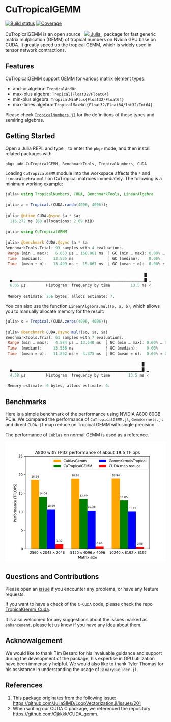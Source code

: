 # CuTropicalGEMM

[![Build status](https://badge.buildkite.com/06c24dc7b1a9d7c38897acd21575ffd678ee03de190c0b8d81.svg)](https://buildkite.com/julialang/cutropicalgemm-dot-jl)
[![Coverage](https://codecov.io/gh/TensorBFS/CuTropicalGEMM.jl/branch/main/graph/badge.svg)](https://codecov.io/gh/TensorBFS/CuTropicalGEMM.jl)

<p>
CuTropicalGEMM is an open source &nbsp;
    <a href="https://julialang.org">
        <img src="https://raw.githubusercontent.com/JuliaLang/julia-logo-graphics/master/images/julia.ico" width="16em">
        Julia
    </a>
&nbsp; package for fast generic matrix mulplication (GEMM) of tropical numbers on Nvidia GPU base on CUDA.
It greatly speed up the tropical GEMM, which is widely used in tensor network contractions.
</p>

## Features

CuTropicalGEMM support GEMM for various matrix element types:
* and-or algebra: `TropicalAndOr`
* max-plus algebra: `Tropical{Float32/Float64}`
* min-plus algebra: `TropicalMinPlus{Float32/Float64}`
* max-times algebra: `TropicalMaxMul{Float32/Float64/Int32/Int64}`

Please check [`TropicalNumbers.jl`](https://github.com/TensorBFS/TropicalNumbers.jl) for the definitions of these types and semiring algebras. 

## Getting Started

Open a Julia REPL and type `]` to enter the `pkg>` mode, and then install related packages with
```julia
pkg> add CuTropicalGEMM, BenchmarkTools, TropicalNumbers, CUDA
```

Loading `CuTropicalGEMM` module into the workspace affects the `*` and `LinearAlgebra.mul!` on CuTropical matrices immediately. 
The following is a minimum working example:
```julia
julia> using TropicalNumbers, CUDA, BenchmarkTools, LinearAlgebra

julia> a = Tropical.(CUDA.randn(4096, 4096));

julia> @btime CUDA.@sync $a * $a;
  116.272 ms (60 allocations: 2.69 KiB)

julia> using CuTropicalGEMM

julia> @benchmark CUDA.@sync $a * $a
BenchmarkTools.Trial: 93 samples with 4 evaluations.
 Range (min … max):   6.653 μs … 158.961 ms  ┊ GC (min … max): 0.00% … 0.00%
 Time  (median):     13.535 ms               ┊ GC (median):    0.00%
 Time  (mean ± σ):   13.499 ms ±  15.867 ms  ┊ GC (mean ± σ):  0.00% ± 0.00%

                                                             █  
  ▄▁▁▁▁▁▁▁▁▁▁▁▁▁▁▁▁▁▁▁▁▁▁▁▁▁▁▁▁▁▁▁▁▁▁▁▁▁▁▁▁▁▁▁▁▁▁▁▁▁▁▁▁▁▁▁▁▁▁█ ▁
  6.65 μs         Histogram: frequency by time         13.5 ms <

 Memory estimate: 256 bytes, allocs estimate: 7.
```

You can also use the function `LinearAlgebra.mul!(o, a, b)`, which allows you to manually allocate memory for the result:

```julia
julia> o = Tropical.(CUDA.zeros(4096, 4096));

julia> @benchmark CUDA.@sync mul!($o, $a, $a)
BenchmarkTools.Trial: 61 samples with 7 evaluations.
 Range (min … max):   4.584 μs … 13.540 ms  ┊ GC (min … max): 0.00% … 0.00%
 Time  (median):     13.536 ms              ┊ GC (median):    0.00%
 Time  (mean ± σ):   11.892 ms ±  4.375 ms  ┊ GC (mean ± σ):  0.00% ± 0.00%

                                                            █  
  ▄▁▁▁▁▁▁▁▁▁▁▁▁▁▁▁▁▁▁▁▁▁▁▁▁▁▁▁▁▁▁▁▁▁▂▁▁▁▁▁▁▁▁▁▁▁▁▁▁▁▁▁▁▁▁▁▁▁█ ▁
  4.58 μs         Histogram: frequency by time        13.5 ms <

 Memory estimate: 0 bytes, allocs estimate: 0.
```

## Benchmarks

Here is a simple benchmark of the performance using NVIDIA A800 80GB PCIe.
We compared the performance of `CuTropicalGEMM.jl`, `GemmKernels.jl` and direct `CUDA.jl` map reduce on Tropical GEMM with single precision.

The performance of `Cublas` on normal GEMM is used as a reference.

![benchmark FP32](https://github.com/ArrogantGao/CuTropicalGEMM_benchmark/blob/main/plot/benchmark.png)

## Questions and Contributions

Please open an [issue](https://github.com/TensorBFS/CuTropicalGEMM.jl/issues)
if you encounter any problems, or have any feature requests.

If you want to have a check of the `C-CUDA` code, please check the repo [TropicalGemm_Cuda](https://github.com/ArrogantGao/TropicalGemm_Cuda).

It is also welcomed for any suggestions about the issues marked as `enhancement`, please let us know if you have any idea about them.

## Acknowalgement

We would like to thank Tim Besard for his invaluable guidance and support during the development of the package, his expertise in GPU utilization have been immensely helpful. We would also like to thank Tyler Thomas for his assistance in understanding the usage of `BinaryBuilder.jl`.

## References
1. This package originates from the following issue:
https://github.com/JuliaSIMD/LoopVectorization.jl/issues/201
2. When writing our CUDA C package, we referenced the repository https://github.com/Cjkkkk/CUDA_gemm.
